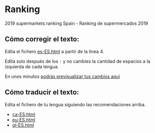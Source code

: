 # Ranking

2019 supermarkets ranking Spain - Ranking de supermercados 2019

## Cómo corregir el texto:

Edita el fichero <a href="https://github.com/greenpeace/gpes-supermarket-ranking/blob/master/es-ES.html">es-ES.html</a> a partir de la linea 4.

Edita solo después de los `:` y no cambies la cantidad de espacios a la izquierda de cada lengua.

En unos minutos <a href="https://greenpeace.github.io/gpes-supermarket-ranking/es-ES.html#translate">podrás previsualizar tus cambios aquí</a>

## Cómo traducir el texto:

Edita el fichero de tu lengua siguiendo las recomendaciones arriba.

- <a href="https://github.com/greenpeace/gpes-supermarket-ranking/blob/master/ca-ES.html">ca-ES.html</a>
- <a href="https://github.com/greenpeace/gpes-supermarket-ranking/blob/master/eu-ES.html">eu-ES.html</a>
- <a href="https://github.com/greenpeace/gpes-supermarket-ranking/blob/master/gl-ES.html">gl-ES.html</a>
